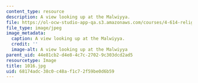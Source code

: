 ```yaml
---
content_type: resource
description: A view looking up at the Malwiyya.
file: https://ol-ocw-studio-app-qa.s3.amazonaws.com/courses/4-614-religious-architecture-and-islamic-cultures-fall-2002/68174adc38c0c48af1c72f59be0d6b59_1016.jpg
file_type: image/jpeg
image_metadata:
  caption: A view looking up at the Malwiyya.
  credit: ''
  image-alt: A view looking up at the Malwiyya
parent_uid: 44e81cb2-d4e8-4c7c-2702-9c303dcd2ad5
resourcetype: Image
title: 1016.jpg
uid: 68174adc-38c0-c48a-f1c7-2f59be0d6b59
---
```

